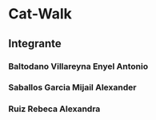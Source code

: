 # Cat-Walk

## Integrante
### Baltodano Villareyna Enyel Antonio 
### Saballos Garcia Mijail Alexander
### Ruiz Rebeca Alexandra